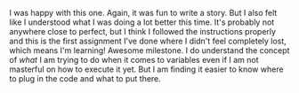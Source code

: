 I was happy with this one. Again, it was fun to write a story. But I also felt like I understood what I was doing a lot better this time. It's probably not anywhere close to perfect, but I think I followed the instructions properly and this is the first assignment I've done where I didn't feel completely lost, which means I'm learning! Awesome milestone. I do understand the concept of *what* I am trying to do when it comes to variables even if I am not masterful on how to execute it yet. But I am finding it easier to know where to plug in the code and what to put there.
